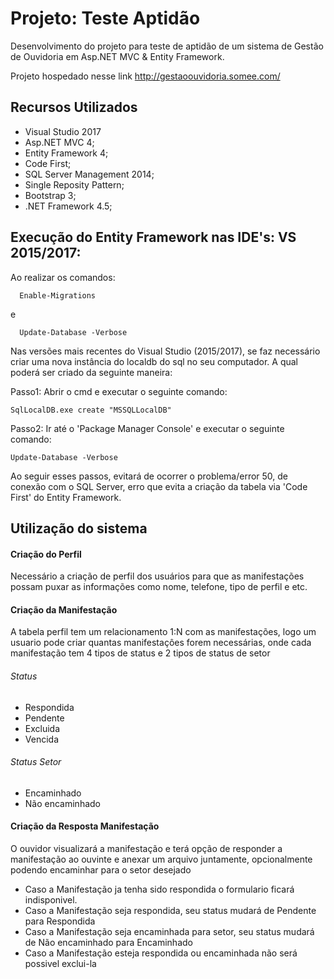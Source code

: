 # Projeto: Teste Aptidão

Desenvolvimento do projeto para teste de aptidão de um sistema de Gestão de Ouvidoria em Asp.NET MVC & Entity Framework.

Projeto hospedado nesse link http://gestaoouvidoria.somee.com/

## Recursos Utilizados

 * Visual Studio 2017
 * Asp.NET MVC 4;
 * Entity Framework 4;
 * Code First;
 * SQL Server Management 2014;
 * Single Reposity Pattern;
 * Bootstrap 3;
 * .NET Framework 4.5;
 
 ## Execução do Entity Framework nas IDE's: VS 2015/2017:
 
 Ao realizar os comandos:
 
  ```
    Enable-Migrations
  
  ```
  e
  
  ```
    Update-Database -Verbose
  
  ```
  
Nas versões mais recentes do Visual Studio (2015/2017), se faz necessário criar uma nova instância do localdb do sql no seu computador. A qual poderá ser criado da seguinte maneira:

Passo1: Abrir o cmd e executar o seguinte comando:
  ```
  SqlLocalDB.exe create "MSSQLLocalDB"
  
  ```

Passo2: Ir até o 'Package Manager Console' e executar o seguinte comando:
  ```
  Update-Database -Verbose
  
  ```

 Ao seguir esses passos, evitará de ocorrer o problema/error 50, de conexão com o SQL Server, erro que evita a criação da tabela via 'Code First' do Entity Framework.

 ## Utilização do sistema
 
 #### Criação do Perfil
 
 Necessário a criação de perfil dos usuários para que as manifestações possam puxar as informações como nome, telefone, tipo de perfil e etc.
 
 #### Criação da Manifestação
 
 A tabela perfil tem um relacionamento 1:N com as manifestações, logo um usuario pode criar quantas manifestaçôes forem necessárias, onde cada manifestação tem 4 tipos de status e 2 tipos de status de setor
 
 ###### Status
  * Respondida
  * Pendente
  * Excluida
  * Vencida

 ###### Status Setor
  * Encaminhado
  * Não encaminhado

#### Criação da Resposta Manifestação
 
 O ouvidor visualizará a manifestação e terá opção de responder a manifestação ao ouvinte e anexar um arquivo juntamente, opcionalmente podendo encaminhar para o setor desejado
 
 * Caso a Manifestação ja tenha sido respondida o formulario ficará indisponivel.
 * Caso a Manifestação seja respondida, seu status mudará de Pendente para Respondida
 * Caso a Manifestação seja encaminhada para setor, seu status mudará de Não encaminhado para Encaminhado
 * Caso a Manifestação esteja respondida ou encaminhada não será possivel exclui-la

 
